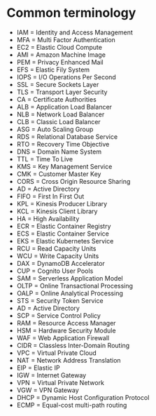 # Common terminology

* IAM = Identity and Access Management
* MFA = Multi Factor Authentication
* EC2 = Elastic Cloud Compute
* AMI = Amazon Machine Image
* PEM = Privacy Enhanced Mail
* EFS = Elastic Fily System
* IOPS = I/O Operations Per Second
* SSL = Secure Sockets Layer
* TLS = Transport Layer Security
* CA = Certificate Authorities
* ALB = Application Load Balancer
* NLB = Network Load Balancer
* CLB = Classic Load Balancer
* ASG = Auto Scaling Group
* RDS = Relational Database Service
* RTO = Recovery Time Objective
* DNS = Domain Name System
* TTL = Time To Live
* KMS = Key Management Service
* CMK = Customer Master Key
* CORS = Cross Origin Resource Sharing
* AD = Active Directory
* FIFO = First In First Out
* KPL = Kinesis Producer Library
* KCL = Kinesis Client Library
* HA = High Availability
* ECR = Elastic Container Registry
* ECS = Elastic Container Service
* EKS = Elastic Kubernetes Service
* RCU = Read Capacity Units
* WCU = Write Capacity Units
* DAX = DynamoDB Accelerator
* CUP = Cognito User Pools
* SAM = Serverless Application Model
* OLTP = Online Transactional Processing
* OALP = Online Analytical Processing
* STS = Security Token Service
* AD = Active Directory
* SCP = Service Control Policy
* RAM = Resource Access Manager
* HSM = Hardware Security Module
* WAF = Web Application Firewall
* CIDR = Classless Inter-Domain Routing
* VPC = Virtual Private Cloud
* NAT = Network Address Translation
* EIP = Elastic IP
* IGW = Internet Gateway
* VPN = Virtual Private Network
* VGW = VPN Gateway
* DHCP = Dynamic Host Configuration Protocol
* ECMP = Equal-cost multi-path routing
